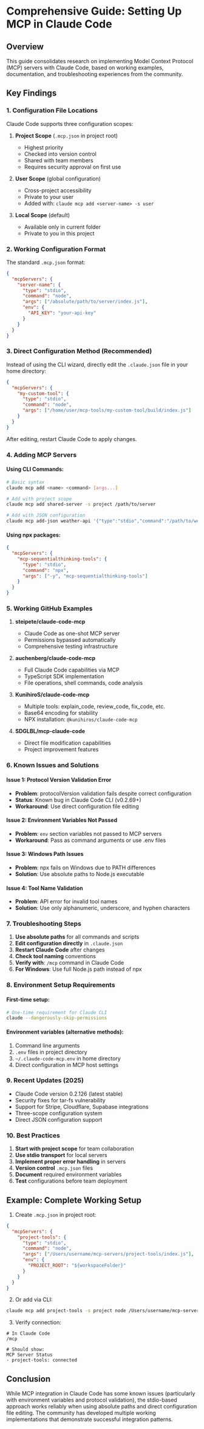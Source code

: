 # Comprehensive Guide: Setting Up MCP in Claude Code

## Overview

This guide consolidates research on implementing Model Context Protocol (MCP) servers with Claude Code, based on working examples, documentation, and troubleshooting experiences from the community.

## Key Findings

### 1. Configuration File Locations

Claude Code supports three configuration scopes:

1. **Project Scope** (`.mcp.json` in project root)
   - Highest priority
   - Checked into version control
   - Shared with team members
   - Requires security approval on first use

2. **User Scope** (global configuration)
   - Cross-project accessibility
   - Private to your user
   - Added with: `claude mcp add <server-name> -s user`

3. **Local Scope** (default)
   - Available only in current folder
   - Private to you in this project

### 2. Working Configuration Format

The standard `.mcp.json` format:

```json
{
  "mcpServers": {
    "server-name": {
      "type": "stdio",
      "command": "node",
      "args": ["/absolute/path/to/server/index.js"],
      "env": {
        "API_KEY": "your-api-key"
      }
    }
  }
}
```

### 3. Direct Configuration Method (Recommended)

Instead of using the CLI wizard, directly edit the `.claude.json` file in your home directory:

```json
{
  "mcpServers": {
    "my-custom-tool": {
      "type": "stdio", 
      "command": "node",
      "args": ["/home/user/mcp-tools/my-custom-tool/build/index.js"]
    }
  }
}
```

After editing, restart Claude Code to apply changes.

### 4. Adding MCP Servers

#### Using CLI Commands:
```bash
# Basic syntax
claude mcp add <name> <command> [args...]

# Add with project scope
claude mcp add shared-server -s project /path/to/server

# Add with JSON configuration
claude mcp add-json weather-api '{"type":"stdio","command":"/path/to/weather-cli","args":["--api-key","abc123"]}'
```

#### Using npx packages:
```json
{
  "mcpServers": {
    "mcp-sequentialthinking-tools": {
      "type": "stdio",
      "command": "npx",
      "args": ["-y", "mcp-sequentialthinking-tools"]
    }
  }
}
```

### 5. Working GitHub Examples

1. **steipete/claude-code-mcp**
   - Claude Code as one-shot MCP server
   - Permissions bypassed automatically
   - Comprehensive testing infrastructure

2. **auchenberg/claude-code-mcp**
   - Full Claude Code capabilities via MCP
   - TypeScript SDK implementation
   - File operations, shell commands, code analysis

3. **KunihiroS/claude-code-mcp**
   - Multiple tools: explain_code, review_code, fix_code, etc.
   - Base64 encoding for stability
   - NPX installation: `@kunihiros/claude-code-mcp`

4. **SDGLBL/mcp-claude-code**
   - Direct file modification capabilities
   - Project improvement features

### 6. Known Issues and Solutions

#### Issue 1: Protocol Version Validation Error
- **Problem**: protocolVersion validation fails despite correct configuration
- **Status**: Known bug in Claude Code CLI (v0.2.69+)
- **Workaround**: Use direct configuration file editing

#### Issue 2: Environment Variables Not Passed
- **Problem**: `env` section variables not passed to MCP servers
- **Workaround**: Pass as command arguments or use .env files

#### Issue 3: Windows Path Issues
- **Problem**: npx fails on Windows due to PATH differences
- **Solution**: Use absolute paths to Node.js executable

#### Issue 4: Tool Name Validation
- **Problem**: API error for invalid tool names
- **Solution**: Use only alphanumeric, underscore, and hyphen characters

### 7. Troubleshooting Steps

1. **Use absolute paths** for all commands and scripts
2. **Edit configuration directly** in `.claude.json` 
3. **Restart Claude Code** after changes
4. **Check tool naming** conventions
5. **Verify with**: `/mcp` command in Claude Code
6. **For Windows**: Use full Node.js path instead of npx

### 8. Environment Setup Requirements

#### First-time setup:
```bash
# One-time requirement for Claude CLI
claude --dangerously-skip-permissions
```

#### Environment variables (alternative methods):
1. Command line arguments
2. `.env` files in project directory
3. `~/.claude-code-mcp.env` in home directory
4. Direct configuration in MCP host settings

### 9. Recent Updates (2025)

- Claude Code version 0.2.126 (latest stable)
- Security fixes for tar-fs vulnerability
- Support for Stripe, Cloudflare, Supabase integrations
- Three-scope configuration system
- Direct JSON configuration support

### 10. Best Practices

1. **Start with project scope** for team collaboration
2. **Use stdio transport** for local servers
3. **Implement proper error handling** in servers
4. **Version control** `.mcp.json` files
5. **Document** required environment variables
6. **Test** configurations before team deployment

## Example: Complete Working Setup

1. Create `.mcp.json` in project root:
```json
{
  "mcpServers": {
    "project-tools": {
      "type": "stdio",
      "command": "node",
      "args": ["/Users/username/mcp-servers/project-tools/index.js"],
      "env": {
        "PROJECT_ROOT": "${workspaceFolder}"
      }
    }
  }
}
```

2. Or add via CLI:
```bash
claude mcp add project-tools -s project node /Users/username/mcp-servers/project-tools/index.js
```

3. Verify connection:
```
# In Claude Code
/mcp

# Should show:
MCP Server Status
- project-tools: connected
```

## Conclusion

While MCP integration in Claude Code has some known issues (particularly with environment variables and protocol validation), the stdio-based approach works reliably when using absolute paths and direct configuration file editing. The community has developed multiple working implementations that demonstrate successful integration patterns.